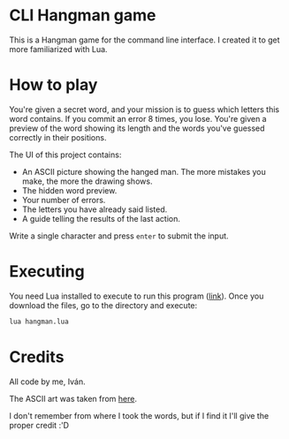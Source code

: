 # CLI Hangman game

This is a Hangman game for the command line interface. I created it to get more familiarized with Lua.

# How to play

You're given a secret word, and your mission is to guess which letters this word contains. If you commit
an error 8 times, you lose. You're given a preview of the word showing its length and the words you've
guessed correctly in their positions.

The UI of this project contains:

* An ASCII picture showing the hanged man. The more mistakes you make, the more the drawing shows.
* The hidden word preview.
* Your number of errors.
* The letters you have already said listed.
* A guide telling the results of the last action.

Write a single character and press `enter` to submit the input.

# Executing

You need Lua installed to execute to run this program ([link](https://www.lua.org/download.html)). Once you
download the files, go to the directory and execute:

```bash
lua hangman.lua
```

# Credits

All code by me, Iván.

The ASCII art was taken from [here](https://gist.github.com/chrishorton/8510732aa9a80a03c829b09f12e20d9c).

I don't remember from where I took the words, but if I find it I'll give the proper credit :'D